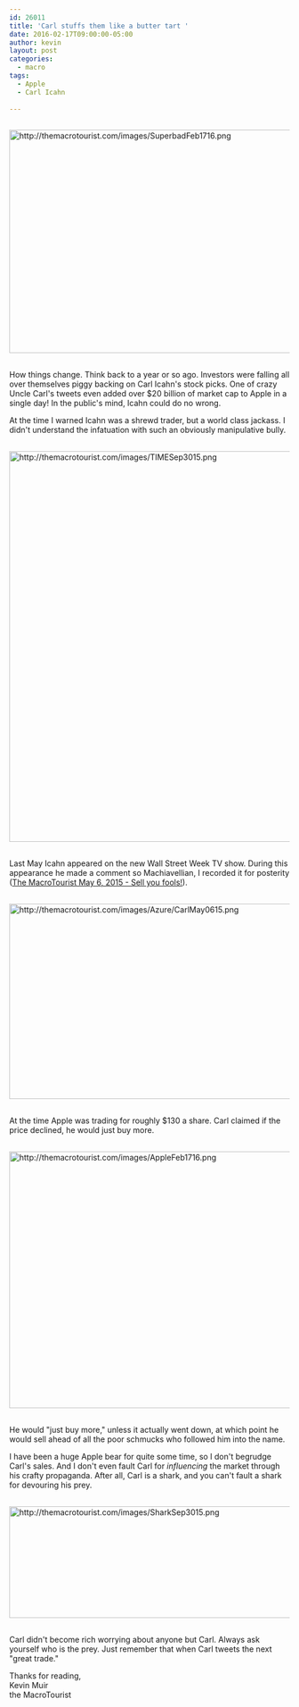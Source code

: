 ```yaml
---
id: 26011
title: 'Carl stuffs them like a butter tart '
date: 2016-02-17T09:00:00-05:00
author: kevin
layout: post
categories:
  - macro
tags:
  - Apple
  - Carl Icahn
   
---
```

<img src="http://themacrotourist.com/images/SuperbadFeb1716.png" alt="http://themacrotourist.com/images/SuperbadFeb1716.png" width="750" height="400" style="margin:30px auto;display:block;">

How things change.  Think back to a year or so ago.  Investors were falling all over themselves piggy backing on Carl Icahn's stock picks.  One of crazy Uncle Carl's tweets even added over $20 billion of market cap to Apple in a single day!  In the public's mind, Icahn could do no wrong.

At the time I warned Icahn was a shrewd trader, but a world class jackass.  I didn't understand the infatuation with such an obviously manipulative bully.  

<img src="http://themacrotourist.com/images/TIMESep3015.png" alt="http://themacrotourist.com/images/TIMESep3015.png" width="600" height="700" style="margin:30px auto;display:block;">

Last May Icahn appeared on the new Wall Street Week TV show.  During this appearance he made a comment so Machiavellian, I recorded it for posterity ([The MacroTourist May 6, 2015 - Sell you fools!](http://themacrotourist.com/blog/2015/05/06/may-0616-sell-you-fools-bill-gross/)).

<img src="http://themacrotourist.com/images/Azure/CarlMay0615.png" alt="http://themacrotourist.com/images/Azure/CarlMay0615.png" width="600" height="350" style="margin:30px auto;display:block;">

At the time Apple was trading for roughly $130 a share.  Carl claimed if the price declined, he would just buy more.

<img src="http://themacrotourist.com/images/AppleFeb1716.png" alt="http://themacrotourist.com/images/AppleFeb1716.png" width="750" height="460" style="margin:30px auto;display:block;">

He would "just buy more," unless it actually went down, at which point he would sell ahead of all the poor schmucks who followed him into the name.

I have been a huge Apple bear for quite some time, so I don't begrudge Carl's sales. And I don't even fault Carl for *influencing* the market through his crafty propaganda.  After all, Carl is a shark, and you can't fault a shark for devouring his prey.

<img src="http://themacrotourist.com/images/SharkSep3015.png" alt="http://themacrotourist.com/images/SharkSep3015.png" width="600" height="200" style="margin:30px auto;display:block;">

Carl didn't become rich worrying about anyone but Carl.  Always ask yourself who is the prey.  Just remember that when Carl tweets the next "great trade." 

Thanks for reading,  
Kevin Muir  
the MacroTourist  











